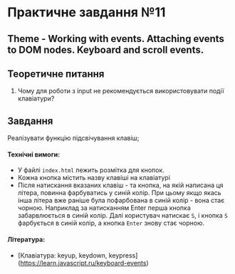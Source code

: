 # Практичне завдання №11

## Theme - Working with events. Attaching events to DOM nodes. Keyboard and scroll events.

## Теоретичне питання

1. Чому для роботи з input не рекомендується використовувати події клавіатури?

## Завдання

Реалізувати функцію підсвічування клавіш;

#### Технічні вимоги:
- У файлі `index.html` лежить розмітка для кнопок.
- Кожна кнопка містить назву клавіші на клавіатурі
- Після натискання вказаних клавіш - та кнопка, на якій написана ця літера, повинна фарбуватись у синій колір.
При цьому якщо якась інша літера вже раніше була пофарбована в синій колір - вона стає чорною.
Наприклад за натисканням Enter перша кнопка забарвлюється в синій колір. Далі користувач натискає `S`, і кнопка `S`
фарбується в синій колір, а кнопка `Enter` знову стає чорною.

#### Література:
- [Клавіатура: keyup, keydown, keypress] (https://learn.javascript.ru/keyboard-events)

<!-- ## Теоретический вопрос

1. Почему для работы с input не рекомендуется использовать события клавиатуры?

## Задание

Реализовать функцию подсветки нажимаемых клавиш

#### Технические требования:
- В файле `index.html` лежит разметка для кнопок. 
- Каждая кнопка содержит в себе название клавиши на клавиатуре
- По нажатию указанных клавиш - та кнопка, на которой написана эта буква, должна окрашиваться в синий цвет. 
При этом, если какая-то другая буква уже ранее была окрашена в синий цвет - она становится черной. 
Например по нажатию `Enter` первая кнопка окрашивается в синий цвет. Далее, пользователь нажимает `S`, и кнопка `S` 
окрашивается в синий цвет, а кнопка `Enter` опять становится черной.

#### Литература:
-  [Клавиатура: keyup, keydown, keypress](https://learn.javascript.ru/keyboard-events )  -->